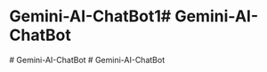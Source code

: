 # Gemini-AI-ChatBot1#   G e m i n i - A I - C h a t B o t  
 #   G e m i n i - A I - C h a t B o t  
 #   G e m i n i - A I - C h a t B o t  
 